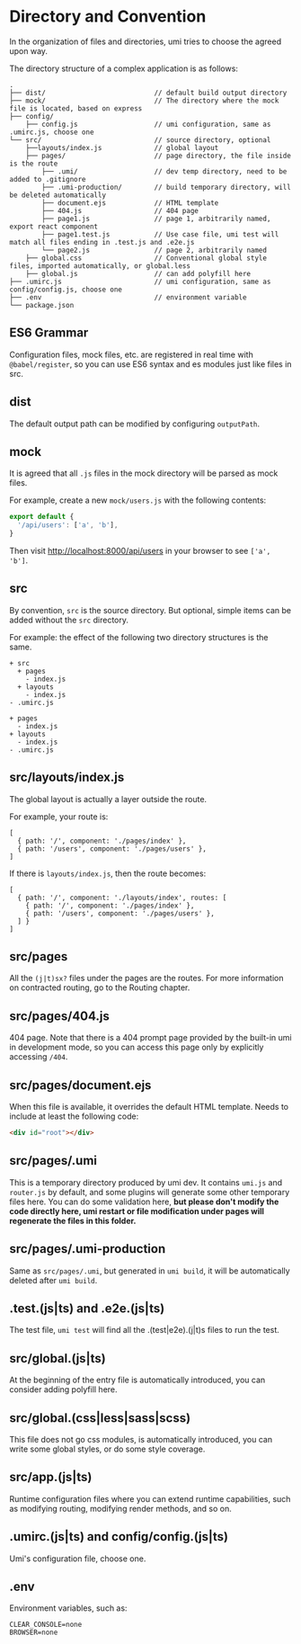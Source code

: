 # Directory and Convention

In the organization of files and directories, umi tries to choose the agreed upon way.

The directory structure of a complex application is as follows:

```
.
├── dist/                           // default build output directory
├── mock/                           // The directory where the mock file is located, based on express
├── config/
    ├── config.js                   // umi configuration, same as .umirc.js, choose one
└── src/                            // source directory, optional
    ├──layouts/index.js             // global layout
    ├── pages/                      // page directory, the file inside is the route
        ├── .umi/                   // dev temp directory, need to be added to .gitignore
        ├── .umi-production/        // build temporary directory, will be deleted automatically
        ├── document.ejs            // HTML template
        ├── 404.js                  // 404 page
        ├── page1.js                // page 1, arbitrarily named, export react component
        ├── page1.test.js           // Use case file, umi test will match all files ending in .test.js and .e2e.js
        └── page2.js                // page 2, arbitrarily named
    ├── global.css                  // Conventional global style files, imported automatically, or global.less
    ├── global.js                   // can add polyfill here
├── .umirc.js                       // umi configuration, same as config/config.js, choose one
├── .env                            // environment variable
└── package.json
```

## ES6 Grammar

Configuration files, mock files, etc. are registered in real time with `@babel/register`, so you can use ES6 syntax and es modules just like files in src.

## dist

The default output path can be modified by configuring `outputPath`.

## mock

It is agreed that all `.js` files in the mock directory will be parsed as mock files.

For example, create a new `mock/users.js` with the following contents:

```js
export default {
  '/api/users': ['a', 'b'],
}
```

Then visit [http://localhost:8000/api/users](http://localhost:8000/api/users) in your browser to see `['a', 'b']`.

## src

By convention, `src` is the source directory. But optional, simple items can be added without the `src` directory.

For example: the effect of the following two directory structures is the same.

```
+ src
  + pages
    - index.js
  + layouts
    - index.js
- .umirc.js
```

```
+ pages
  - index.js
+ layouts
  - index.js
- .umirc.js
```

## src/layouts/index.js

The global layout is actually a layer outside the route.

For example, your route is:

```
[
  { path: '/', component: './pages/index' },
  { path: '/users', component: './pages/users' },
]
```

If there is `layouts/index.js`, then the route becomes:

```
[
  { path: '/', component: './layouts/index', routes: [
    { path: '/', component: './pages/index' },
    { path: '/users', component: './pages/users' },
  ] }
]
```

## src/pages

All the `(j|t)sx?` files under the pages are the routes. For more information on contracted routing, go to the Routing chapter.

## src/pages/404.js

404 page. Note that there is a 404 prompt page provided by the built-in umi in development mode, so you can access this page only by explicitly accessing `/404`.

## src/pages/document.ejs

When this file is available, it overrides the default HTML template. Needs to include at least the following code:

```html
<div id="root"></div>
```

## src/pages/.umi

This is a temporary directory produced by umi dev. It contains `umi.js` and `router.js` by default, and some plugins will generate some other temporary files here. You can do some validation here, **but please don't modify the code directly here, umi restart or file modification under pages will regenerate the files in this folder.**

## src/pages/.umi-production

Same as `src/pages/.umi`, but generated in `umi build`, it will be automatically deleted after `umi build`.

## .test.(js|ts) and .e2e.(js|ts)

The test file, `umi test` will find all the .(test|e2e).(j|t)s files to run the test.

## src/global.(js|ts)

At the beginning of the entry file is automatically introduced, you can consider adding polyfill here.

## src/global.(css|less|sass|scss)

This file does not go css modules, is automatically introduced, you can write some global styles, or do some style coverage.

## src/app.(js|ts)

Runtime configuration files where you can extend runtime capabilities, such as modifying routing, modifying render methods, and so on.

## .umirc.(js|ts) and config/config.(js|ts)

Umi's configuration file, choose one.

## .env

Environment variables, such as:

```
CLEAR_CONSOLE=none
BROWSER=none
```

